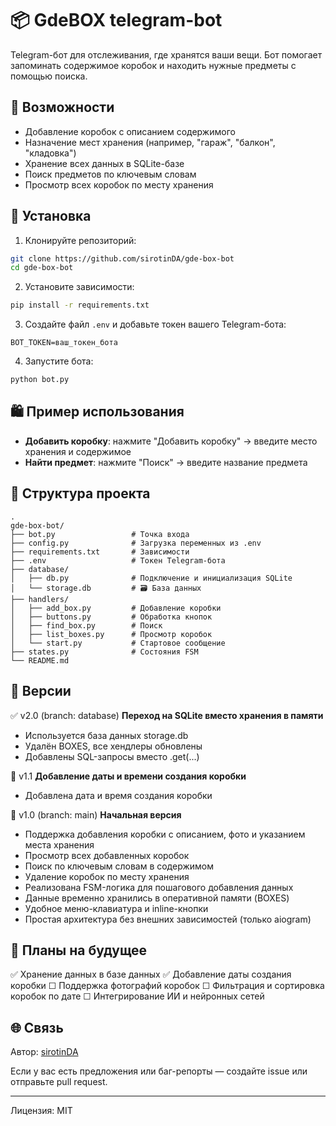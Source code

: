 # 📦 GdeBOX telegram-bot

Telegram-бот для отслеживания, где хранятся ваши вещи. Бот помогает запоминать содержимое коробок и находить нужные предметы с помощью поиска.

## 🚀 Возможности

- Добавление коробок с описанием содержимого
- Назначение мест хранения (например, "гараж", "балкон", "кладовка")
- Хранение всех данных в SQLite-базе
- Поиск предметов по ключевым словам
- Просмотр всех коробок по месту хранения

## 💠 Установка

1. Клонируйте репозиторий:

```bash
git clone https://github.com/sirotinDA/gde-box-bot
cd gde-box-bot
```

2. Установите зависимости:

```bash
pip install -r requirements.txt
```

3. Создайте файл `.env` и добавьте токен вашего Telegram-бота:

```env
BOT_TOKEN=ваш_токен_бота
```

4. Запустите бота:

```bash
python bot.py
```

## 🛍 Пример использования

- **Добавить коробку**: нажмите "Добавить коробку" → введите место хранения и содержимое
- **Найти предмет**: нажмите "Поиск" → введите название предмета

## 📂 Структура проекта

```
.
gde-box-bot/
├── bot.py                 # Точка входа
├── config.py              # Загрузка переменных из .env
├── requirements.txt       # Зависимости
├── .env                   # Токен Telegram-бота
├── database/
│   ├── db.py              # Подключение и инициализация SQLite
│   └── storage.db         # 🗃 База данных
├── handlers/
│   ├── add_box.py         # Добавление коробки
│   ├── buttons.py         # Обработка кнопок
│   ├── find_box.py        # Поиск
│   ├── list_boxes.py      # Просмотр коробок
│   └── start.py           # Стартовое сообщение
├── states.py              # Состояния FSM
└── README.md
```

## 🔁 Версии

✅ v2.0 (branch: database)
**Переход на SQLite вместо хранения в памяти**

- Используется база данных storage.db
- Удалён BOXES, все хендлеры обновлены
- Добавлены SQL-запросы вместо .get(...)

🔁 v1.1 
**Добавление даты и времени создания коробки**

- Добавлена дата и время создания коробки

🔁 v1.0 (branch: main)
**Начальная версия**

- Поддержка добавления коробки с описанием, фото и указанием места хранения
- Просмотр всех добавленных коробок
- Поиск по ключевым словам в содержимом
- Удаление коробок по месту хранения
- Реализована FSM-логика для пошагового добавления данных
- Данные временно хранились в оперативной памяти (BOXES)
- Удобное меню-клавиатура и inline-кнопки
- Простая архитектура без внешних зависимостей (только aiogram)

## 📅 Планы на будущее

✅ Хранение данных в базе данных
✅ Добавление даты создания коробки
☐ Поддержка фотографий коробок
☐ Фильтрация и сортировка коробок по дате
☐ Интегрирование ИИ и нейронных сетей

## 🌐 Связь

Автор: [sirotinDA](https://github.com/sirotinDA)

Если у вас есть предложения или баг-репорты — создайте issue или отправьте pull request.

---

Лицензия: MIT

